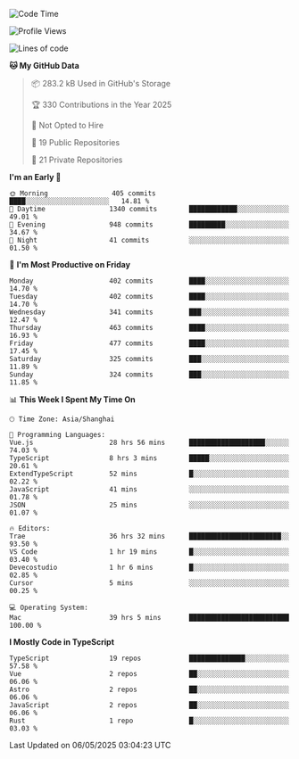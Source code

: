 <!--START_SECTION:waka-->
![Code Time](http://img.shields.io/badge/Code%20Time-3%2C450%20hrs%2026%20mins-blue)

![Profile Views](http://img.shields.io/badge/Profile%20Views-1-blue)

![Lines of code](https://img.shields.io/badge/From%20Hello%20World%20I%27ve%20Written-3.0%20million%20lines%20of%20code-blue)

**🐱 My GitHub Data** 

> 📦 283.2 kB Used in GitHub's Storage 
 > 
> 🏆 330 Contributions in the Year 2025
 > 
> 🚫 Not Opted to Hire
 > 
> 📜 19 Public Repositories 
 > 
> 🔑 21 Private Repositories 
 > 
**I'm an Early 🐤** 

```text
🌞 Morning                405 commits         ████░░░░░░░░░░░░░░░░░░░░░   14.81 % 
🌆 Daytime                1340 commits        ████████████░░░░░░░░░░░░░   49.01 % 
🌃 Evening                948 commits         █████████░░░░░░░░░░░░░░░░   34.67 % 
🌙 Night                  41 commits          ░░░░░░░░░░░░░░░░░░░░░░░░░   01.50 % 
```
📅 **I'm Most Productive on Friday** 

```text
Monday                   402 commits         ████░░░░░░░░░░░░░░░░░░░░░   14.70 % 
Tuesday                  402 commits         ████░░░░░░░░░░░░░░░░░░░░░   14.70 % 
Wednesday                341 commits         ███░░░░░░░░░░░░░░░░░░░░░░   12.47 % 
Thursday                 463 commits         ████░░░░░░░░░░░░░░░░░░░░░   16.93 % 
Friday                   477 commits         ████░░░░░░░░░░░░░░░░░░░░░   17.45 % 
Saturday                 325 commits         ███░░░░░░░░░░░░░░░░░░░░░░   11.89 % 
Sunday                   324 commits         ███░░░░░░░░░░░░░░░░░░░░░░   11.85 % 
```


📊 **This Week I Spent My Time On** 

```text
🕑︎ Time Zone: Asia/Shanghai

💬 Programming Languages: 
Vue.js                   28 hrs 56 mins      ███████████████████░░░░░░   74.03 % 
TypeScript               8 hrs 3 mins        █████░░░░░░░░░░░░░░░░░░░░   20.61 % 
ExtendTypeScript         52 mins             █░░░░░░░░░░░░░░░░░░░░░░░░   02.22 % 
JavaScript               41 mins             ░░░░░░░░░░░░░░░░░░░░░░░░░   01.78 % 
JSON                     25 mins             ░░░░░░░░░░░░░░░░░░░░░░░░░   01.07 % 

🔥 Editors: 
Trae                     36 hrs 32 mins      ███████████████████████░░   93.50 % 
VS Code                  1 hr 19 mins        █░░░░░░░░░░░░░░░░░░░░░░░░   03.40 % 
Devecostudio             1 hr 6 mins         █░░░░░░░░░░░░░░░░░░░░░░░░   02.85 % 
Cursor                   5 mins              ░░░░░░░░░░░░░░░░░░░░░░░░░   00.25 % 

💻 Operating System: 
Mac                      39 hrs 5 mins       █████████████████████████   100.00 % 
```

**I Mostly Code in TypeScript** 

```text
TypeScript               19 repos            ██████████████░░░░░░░░░░░   57.58 % 
Vue                      2 repos             ██░░░░░░░░░░░░░░░░░░░░░░░   06.06 % 
Astro                    2 repos             ██░░░░░░░░░░░░░░░░░░░░░░░   06.06 % 
JavaScript               2 repos             ██░░░░░░░░░░░░░░░░░░░░░░░   06.06 % 
Rust                     1 repo              █░░░░░░░░░░░░░░░░░░░░░░░░   03.03 % 
```




 Last Updated on 06/05/2025 03:04:23 UTC
<!--END_SECTION:waka-->